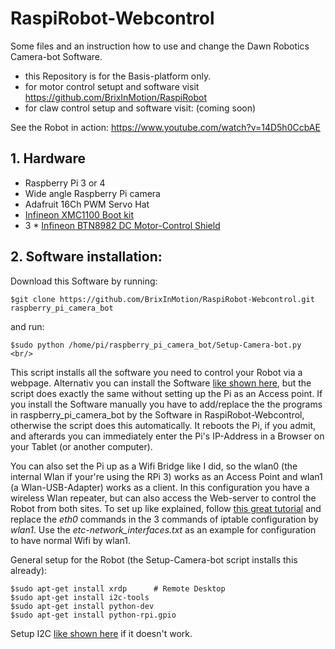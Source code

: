 # RaspiRobot-Webcontrol
Some files and an instruction how to use and change the Dawn Robotics Camera-bot Software.
* this Repository is for the Basis-platform only.
* for motor control setupt and software visit https://github.com/BrixInMotion/RaspiRobot
* for claw control setup and software visit: (coming soon)

See the Robot in action: https://www.youtube.com/watch?v=14D5h0CcbAE

## 1. Hardware
* Raspberry Pi 3 or 4
* Wide angle Raspberry Pi camera
* Adafruit 16Ch PWM Servo Hat
* [Infineon XMC1100 Boot kit](https://www.infineon.com/cms/en/product/evaluation-boards/kit_xmc11_boot_001/)
* 3 * [Infineon BTN8982 DC Motor-Control Shield](https://www.infineon.com/cms/en/product/evaluation-boards/dc-motorcontr_btn8982/)

## 2. Software installation:
Download this Software by running:

```
$git clone https://github.com/BrixInMotion/RaspiRobot-Webcontrol.git raspberry_pi_camera_bot
```
and run: <br/>
```
$sudo python /home/pi/raspberry_pi_camera_bot/Setup-Camera-bot.py <br/>
```
This script installs all the software you need to control your Robot via a webpage. Alternativ you can install the Software [like shown here](http://web.archive.org/web/20151023223534/http://www.dawnrobotics.co.uk/creating-a-dawn-robotics-sd-card/), 
but the script does exactly the same without setting up the Pi as an Access point. If you install the Software manually you have to add/replace the the programs in raspberry_pi_camera_bot by the Software in RaspiRobot-Webcontrol, otherwise the script does this automatically. It reboots the Pi, if you admit, and afterards you 
can immediately enter the Pi's IP-Address in a Browser on your Tablet (or another computer).


You can also set the Pi up as a Wifi Bridge like I did, so the wlan0 (the internal Wlan if your're using the RPi 3)
works as an Access Point and wlan1 (a Wlan-USB-Adapter) works as a client. In this configuration you have a wireless Wlan repeater,
but can also access the Web-server to control the Robot from both sites. To set up like explained, follow
[this great tutorial](https://learn.adafruit.com/setting-up-a-raspberry-pi-as-a-wifi-access-point/install-software) and replace the *eth0* commands in the 3 commands of iptable configuration by *wlan1*. Use the *etc-network_interfaces.txt* as an example for configuration to have normal Wifi by wlan1.

General setup for the Robot (the Setup-Camera-bot script installs this already):
```
$sudo apt-get install xrdp      # Remote Desktop
$sudo apt-get install i2c-tools
$sudo apt-get install python-dev
$sudo apt-get install python-rpi.gpio
```

Setup I2C [like shown here](https://learn.adafruit.com/adafruits-raspberry-pi-lesson-4-gpio-setup/configuring-i2c) if it doesn't work.
